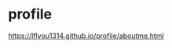 # profile

<https://lflyou1314.github.io/profile/aboutme.html>

<!-- ![avatar](/image/aboutme.jpg)  -->


